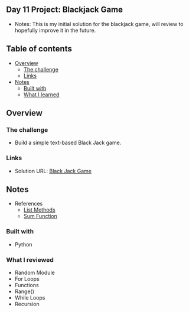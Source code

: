 ## Day 11 Project: Blackjack Game
- Notes: This is my initial solution for the blackjack game, will review to hopefully improve it in the future.

## Table of contents

- [Overview](#overview)
  - [The challenge](#the-challenge)
  - [Links](#links)
- [Notes](#notes)
  - [Built with](#built-with)
  - [What I learned](#what-i-learned)

## Overview

### The challenge

- Build a simple text-based Black Jack game. 

### Links

- Solution URL: [Black Jack Game](https://replit.com/@appbrewery/blackjack-final)

## Notes

- References
  - [List Methods](https://developers.google.com/edu/python/lists#list-methods)
  - [Sum Function](https://docs.python.org/3/library/functions.html#sum)


### Built with

- Python

### What I reviewed
- Random Module
- For Loops
- Functions
- Range()
- While Loops
- Recursion